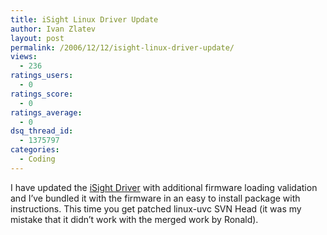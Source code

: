 ```yaml
---
title: iSight Linux Driver Update
author: Ivan Zlatev
layout: post
permalink: /2006/12/12/isight-linux-driver-update/
views:
  - 236
ratings_users:
  - 0
ratings_score:
  - 0
ratings_average:
  - 0
dsq_thread_id:
  - 1375797
categories:
  - Coding
---
```

I have updated the [iSight Driver][1] with additional firmware loading validation and I&#8217;ve bundled it with the firmware in an easy to install package with instructions. This time you get patched linux-uvc SVN Head (it was my mistake that it didn&#8217;t work with the merged work by Ronald).

 [1]: http://ivanz.com/projects/linux-kernel/